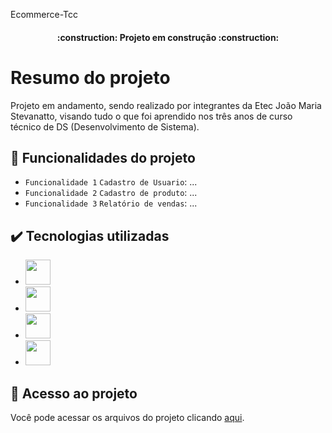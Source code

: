 Ecommerce-Tcc

<h4 align="center"> 
    :construction:  Projeto em construção  :construction:
</h4>

# Resumo do projeto
Projeto em andamento, sendo realizado por integrantes da Etec João Maria Stevanatto, visando tudo o que foi aprendido nos três anos de curso técnico de DS (Desenvolvimento de Sistema).

## 🔨 Funcionalidades do projeto

- `Funcionalidade 1` `Cadastro de Usuario`: ...
- `Funcionalidade 2` `Cadastro de produto`: ...
- `Funcionalidade 3` `Relatório de vendas`: ...

## ✔️ Tecnologias utilizadas

- <img src="https://cdn.jsdelivr.net/gh/devicons/devicon/icons/html5/html5-plain-wordmark.svg" width="40" height="40"/>
- <img src="https://cdn.jsdelivr.net/gh/devicons/devicon/icons/css3/css3-plain-wordmark.svg" width="40" height="40"/>
- <img src="https://cdn.jsdelivr.net/gh/devicons/devicon/icons/php/php-plain.svg" width="40" height="40"/>
- <img src="https://cdn.jsdelivr.net/gh/devicons/devicon/icons/javascript/javascript-plain.svg" width="40" height="40"/>
          
## 📁 Acesso ao projeto
Você pode acessar os arquivos do projeto clicando [aqui](https://github.com/mat1135/Ecommerce-Tcc.git).
